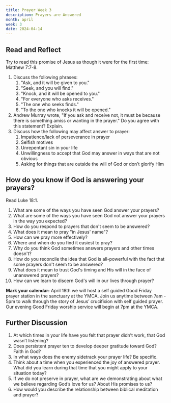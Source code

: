 ```yaml
---
title: Prayer Week 3
description: Prayers are Answered
month: april
week: 3
date: 2024-04-14
---
```


## Read and Reflect

Try to read this promise of Jesus as though it were for the first time: Matthew 7:7-8.

1. Discuss the following phrases:
    1. "Ask, and it will be given to you."
    2. "Seek, and you will find."
    3. "Knock, and it will be opened to you."
    4. "For everyone who asks receives."
    5. "The one who seeks finds."
    6. "To the one who knocks it will be opened."
2. Andrew Murray wrote, "If you ask and receive not, it must be because there is something amiss or wanting in the prayer." Do you agree with this statement? Explain.
3. Discuss how the following may affect answer to prayer:
    1. Impatience/lack of perseverance in prayer
    2. Selfish motives
    3. Unrepentant sin in your life
    4. Unwillingness to accept that God may answer in ways that are not obvious
    5. Asking for things that are outside the will of God or don’t glorify Him 

## How do you know if God is answering your prayers?

Read Luke 18:1.

1. What are some of the ways you have seen God answer your prayers?
2. What are some of the ways you have seen God not answer your prayers in the way you expected? 
3. How do you respond to prayers that don't seem to be answered? 
4. What does it mean to pray "in Jesus' name"? 
5. How can we pray more effectively?
6. Where and when do you find it easiest to pray? 
7. Why do you think God sometimes answers prayers and other times doesn't?
8. How do you reconcile the idea that God is all-powerful with the fact that some prayers don't seem to be answered? 
9. What does it mean to trust God's timing and His will in the face of unanswered prayers?
10. How can we learn to discern God's will in our lives through prayer?

**Mark your calendar:** April 18th we will host a self guided Good Friday prayer station in the sanctuary at the YMCA. Join us anytime between 7am - 5pm to walk through the story of Jesus’ crucifixion with self guided prayer. Our evening Good Friday worship service will begin at 7pm at the YMCA. 

## Further Discussion

1. At which times in your life have you felt that prayer didn’t work, that God wasn’t listening? 
2. Does persistent prayer ten to develop deeper gratitude toward God? Faith in God? 
3. In what ways does the enemy sidetrack your prayer life? Be specific.
4. Think about a time when you experienced the joy of answered prayer. What did you learn during that time that you might apply to your situation today?
5. If we do not preserve in prayer, what are we demonstrating about what we believe regarding God’s love for us? About His promises to us? 
6. How would you describe the relationship between biblical meditation and prayer?
